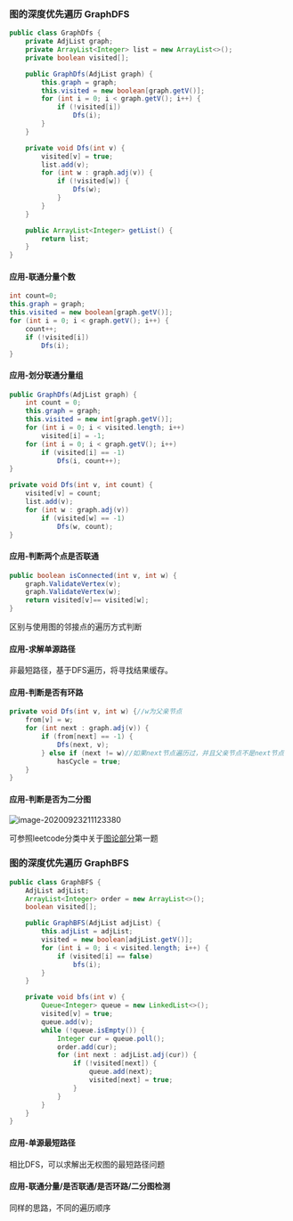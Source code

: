 ### 图的深度优先遍历 GraphDFS

```java
public class GraphDfs {
    private AdjList graph;
    private ArrayList<Integer> list = new ArrayList<>();
    private boolean visited[];

    public GraphDfs(AdjList graph) {
        this.graph = graph;
        this.visited = new boolean[graph.getV()];
        for (int i = 0; i < graph.getV(); i++) {
            if (!visited[i])
                Dfs(i);
        }
    }

    private void Dfs(int v) {
        visited[v] = true;
        list.add(v);
        for (int w : graph.adj(v)) {
            if (!visited[w]) {
                Dfs(w);
            }
        }
    }

    public ArrayList<Integer> getList() {
        return list;
    }
}
```

#### 应用-联通分量个数

```java
int count=0;
this.graph = graph;
this.visited = new boolean[graph.getV()];
for (int i = 0; i < graph.getV(); i++) {
    count++;
    if (!visited[i])
        Dfs(i);
}
```

#### 应用-划分联通分量组

```java
public GraphDfs(AdjList graph) {
    int count = 0;
    this.graph = graph;
    this.visited = new int[graph.getV()];
    for (int i = 0; i < visited.length; i++) 
        visited[i] = -1;
    for (int i = 0; i < graph.getV(); i++) 
        if (visited[i] == -1)
            Dfs(i, count++);
}

private void Dfs(int v, int count) {
    visited[v] = count;
    list.add(v);
    for (int w : graph.adj(v)) 
        if (visited[w] == -1) 
            Dfs(w, count);
}
```

#### 应用-判断两个点是否联通

```java
public boolean isConnected(int v, int w) {
    graph.ValidateVertex(v);
    graph.ValidateVertex(w);
    return visited[v]== visited[w];
}
```

区别与使用图的邻接点的遍历方式判断

#### 应用-求解单源路径

非最短路径，基于DFS遍历，将寻找结果缓存。

#### 应用-判断是否有环路

```java
private void Dfs(int v, int w) {//w为父亲节点
    from[v] = w;
    for (int next : graph.adj(v)) {
        if (from[next] == -1) {
            Dfs(next, v);
        } else if (next != w)//如果next节点遍历过，并且父亲节点不是next节点
            hasCycle = true;
    }
}
```

#### 应用-判断是否为二分图

![image-20200923211123380](https://imagebag.oss-cn-chengdu.aliyuncs.com/img/image-20200923211123380.png)

可参照leetcode分类中关于[图论部分](/index.php/leetcode/274.html)第一题

### 图的深度优先遍历 GraphBFS

```java
public class GraphBFS {
    AdjList adjList;
    ArrayList<Integer> order = new ArrayList<>();
    boolean visited[];

    public GraphBFS(AdjList adjList) {
        this.adjList = adjList;
        visited = new boolean[adjList.getV()];
        for (int i = 0; i < visited.length; i++) {
            if (visited[i] == false)
                bfs(i);
        }
    }

    private void bfs(int v) {
        Queue<Integer> queue = new LinkedList<>();
        visited[v] = true;
        queue.add(v);
        while (!queue.isEmpty()) {
            Integer cur = queue.poll();
            order.add(cur);
            for (int next : adjList.adj(cur)) {
                if (!visited[next]) {
                    queue.add(next);
                    visited[next] = true;
                }
            }
        }
    }
}
```

#### 应用-单源最短路径

相比DFS，可以求解出无权图的最短路径问题

#### 应用-联通分量/是否联通/是否环路/二分图检测

同样的思路，不同的遍历顺序

